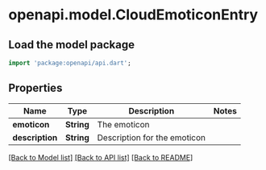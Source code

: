 # openapi.model.CloudEmoticonEntry

## Load the model package
```dart
import 'package:openapi/api.dart';
```

## Properties
Name | Type | Description | Notes
------------ | ------------- | ------------- | -------------
**emoticon** | **String** | The emoticon | 
**description** | **String** | Description for the emoticon | 

[[Back to Model list]](../README.md#documentation-for-models) [[Back to API list]](../README.md#documentation-for-api-endpoints) [[Back to README]](../README.md)


